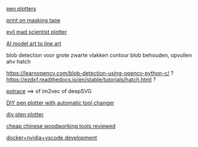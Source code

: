 [pen plotters](https://uunatek.com/top-5-best-axidraw-xy-plotter-pen-plotter-alternatives/)

[print on masking tape](https://hackaday.com/2022/05/09/all-the-sticky-labels-you-could-ever-need-no-drm-just-masking-tape/)

[evil mad scientist plotter](https://shop.evilmadscientist.com/)

[AI model art to line art](https://github.com/vijishmadhavan/ArtLine)

blob detection voor grote zwarte vlakken
contour blob behouden, opvullen ahv hatch

https://learnopencv.com/blob-detection-using-opencv-python-c/ ?
https://ezdxf.readthedocs.io/en/stable/tutorials/hatch.html ?


[potrace](https://pypi.org/project/pypotrace/) ==> of im2vec of deepSVG

[DIY pen plotter with automatic tool changer](https://www.youtube.com/watch?v=virDtVVt2Xo)

[diy plen plotter](https://www.youtube.com/watch?v=u26Wt8eY5zc)

[cheap chinese woodworking tools reviewed](https://www.hookedonwood.online/China-Tools/)

[docker+nvidia+vscode development](https://blog.roboflow.com/nvidia-docker-vscode-pytorch/)

